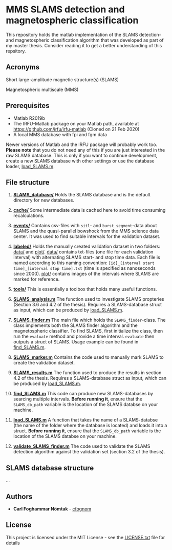 # MMS SLAMS detection and magnetospheric classification

This repository holds the matlab implementation of the SLAMS detection- and magnetospheric classification algorithm that was developed as part of my master thesis. Consider reading it to get a better understanding of this repsitory.

## Acronyms
Short large-amplitude magnetic structure(s) (SLAMS)

Magnetospheric multiscale (MMS)

## Prerequisites
* Matlab R2019b
* The IRFU-Matlab package on your Matlab path, available at https://github.com/irfu/irfu-matlab (Cloned on 21 Feb 2020)
* A local MMS database with fpi and fgm data

Newer versions of Matlab and the IRFU package will probably work too. **Please note** that you do not need any of this if you are just interested in the raw SLAMS database. This is only if you want to continue development, create a new SLAMS database with other settings or use the database loader, [load_SLAMS.m](load_SLAMS.m).

## File structure

1. [**SLAMS_database/**](SLAMS_database) Holds the SLAMS database and is the default directory for new databases.

2. [**cache/**](cache) Some intermediate data is cached here to avoid time consuming recalculations.

3. [**events/**](events) Contains csv-files with ``sitl``- and ``burst_segment``-data about SLAMS and the quasi-parallel bowshock from the MMS science data center. It was used to find suitable intervals for the validation dataset.

4. [**labeled/**](labeled) Holds the manually created validation dataset in two folders: [data/](labeled/data) and [plot/](labeled/plot). [data/](labeled/data) contains txt-files (one file for each validation interval) with alternating SLAMS start- and stop time data. Each file is named according to this naming convention: ``[id]_[interval start time]_[interval stop time].txt`` (time is specified as nanoseconds since 2000). [plot/](labeled/plot) contains images of the intervals where SLAMS are marked for reference.

5. [**tools/**](tools) This is essentially a toolbox that holds many useful functions.

6. [**SLAMS_analysis.m**](SLAMS_analysis.m) The function used to investigate SLAMS propteries (Section 3.6 and 4.2 of the thesis). Requires a SLAMS-database struct as input, which can be produced by [load_SLAMS.m](load_SLAMS.m).

7. [**SLAMS_finder.m**](SLAMS_finder.m) The main file which holds the ``SLAMS_finder``-class. The class implements both the SLAMS finder algorithm and the magnetospheric classifier. To find SLAMS, first initialize the class, then run the ``evaluate`` method and provide a time interval. ``evaluate`` then outputs a struct of SLAMS. Usage example can be found in [find_SLAMS.m](find_SLAMS.m).

8. [**SLAMS_marker.m**](SLAMS_marker.m) Contains the code used to manually mark SLAMS to create the validation dataset.

9. [**SLAMS_results.m**](SLAMS_results.m) The function used to produce the results in section 4.2 of the thesis. Requires a SLAMS-database struct as input, which can be produced by [load_SLAMS.m](load_SLAMS.m).

10. [**find_SLAMS.m**](find_SLAMS.m) This code can produce new SLAMS-databases by searcing multiple intervals. **Before running it**, ensure that the ``SLAMS_db_path`` variable is the location of the SLAMS databse on your machine.

11. [**load_SLAMS.m**](load_SLAMS.m) A function that takes the name of a SLAMS-databse (the name of the folder where the database is located) and loads it into a struct. **Before running it**, ensure that the ``SLAMS_db_path`` variable is the location of the SLAMS databse on your machine.

12. [**validate_SLAMS_finder.m**](validate_SLAMS_finder.m) The code used to validate the SLAMS detection algorithm against the validation set (section 3.2 of the thesis).

## SLAMS database structure

...

## Authors

* **Carl Foghammar Nömtak** - [cfognom](https://github.com/cfognom)

## License

This project is licensed under the MIT License - see the [LICENSE.txt](LICENSE.txt) file for details
